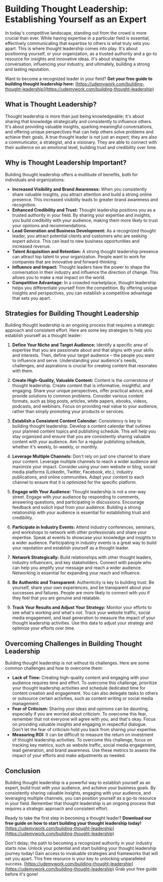 # Building Thought Leadership: Establishing Yourself as an Expert

In today's competitive landscape, standing out from the crowd is more crucial than ever.  While having expertise in a particular field is essential, effectively communicating that expertise to others is what truly sets you apart. This is where thought leadership comes into play. It's about positioning yourself, or your organization, as a trusted authority and a go-to resource for insights and innovative ideas.  It's about shaping the conversation, influencing your industry, and ultimately, building a strong and lasting reputation.

Want to become a recognized leader in your field?  **Get your free guide to building thought leadership here:** [https://udemywork.com/building-thought-leadership](https://udemywork.com/building-thought-leadership)

## What is Thought Leadership?

Thought leadership is more than just being knowledgeable; it's about sharing that knowledge strategically and consistently to influence others. It's about providing valuable insights, sparking meaningful conversations, and offering unique perspectives that can help others solve problems and achieve their goals. A true thought leader is not just an expert; they are also a communicator, a strategist, and a visionary. They are able to connect with their audience on an emotional level, building trust and credibility over time.

## Why is Thought Leadership Important?

Building thought leadership offers a multitude of benefits, both for individuals and organizations:

*   **Increased Visibility and Brand Awareness:** When you consistently share valuable insights, you attract attention and build a strong online presence. This increased visibility leads to greater brand awareness and recognition.
*   **Enhanced Credibility and Trust:** Thought leadership positions you as a trusted authority in your field. By sharing your expertise and insights, you build credibility with your audience, making them more likely to trust your opinions and recommendations.
*   **Lead Generation and Business Development:** As a recognized thought leader, you attract potential clients and customers who are seeking expert advice. This can lead to new business opportunities and increased revenue.
*   **Talent Acquisition and Retention:** A strong thought leadership presence can attract top talent to your organization. People want to work for companies that are innovative and forward-thinking.
*   **Influence and Impact:** Thought leaders have the power to shape the conversation in their industry and influence the direction of change. This allows you to make a real impact on the world.
*   **Competitive Advantage:** In a crowded marketplace, thought leadership helps you differentiate yourself from the competition. By offering unique insights and perspectives, you can establish a competitive advantage that sets you apart.

## Strategies for Building Thought Leadership

Building thought leadership is an ongoing process that requires a strategic approach and consistent effort. Here are some key strategies to help you establish yourself as a thought leader:

1.  **Define Your Niche and Target Audience:** Identify a specific area of expertise that you are passionate about and that aligns with your skills and interests. Then, define your target audience – the people you want to influence and serve. Understanding your audience's needs, challenges, and aspirations is crucial for creating content that resonates with them.

2.  **Create High-Quality, Valuable Content:** Content is the cornerstone of thought leadership. Create content that is informative, insightful, and engaging. Share your unique perspectives, offer practical advice, and provide solutions to common problems. Consider various content formats, such as blog posts, articles, white papers, ebooks, videos, podcasts, and webinars. Focus on providing real value to your audience, rather than simply promoting your products or services.

3.  **Establish a Consistent Content Calendar:** Consistency is key to building thought leadership. Develop a content calendar that outlines your planned content topics and publishing schedule. This will help you stay organized and ensure that you are consistently sharing valuable content with your audience. Aim for a regular publishing schedule, whether it's weekly, bi-weekly, or monthly.

4.  **Leverage Multiple Channels:** Don't rely on just one channel to share your content. Leverage multiple channels to reach a wider audience and maximize your impact. Consider using your own website or blog, social media platforms (LinkedIn, Twitter, Facebook, etc.), industry publications, and online communities. Adapt your content to each channel to ensure that it is optimized for the specific platform.

5.  **Engage with Your Audience:** Thought leadership is not a one-way street. Engage with your audience by responding to comments, answering questions, and participating in discussions. Encourage feedback and solicit input from your audience. Building a strong relationship with your audience is essential for establishing trust and credibility.

6.  **Participate in Industry Events:** Attend industry conferences, seminars, and workshops to network with other professionals and share your expertise. Speak at events to showcase your knowledge and insights to a wider audience. Participating in industry events is a great way to build your reputation and establish yourself as a thought leader.

7.  **Network Strategically:** Build relationships with other thought leaders, industry influencers, and key stakeholders. Connect with people who can help you amplify your message and reach a wider audience. Networking is essential for expanding your reach and influence.

8.  **Be Authentic and Transparent:** Authenticity is key to building trust. Be yourself, share your own experiences, and be transparent about your successes and failures. People are more likely to connect with you if they feel that you are genuine and relatable.

9.  **Track Your Results and Adjust Your Strategy:** Monitor your efforts to see what's working and what's not. Track your website traffic, social media engagement, and lead generation to measure the impact of your thought leadership activities. Use this data to adjust your strategy and optimize your efforts over time.

## Overcoming Challenges in Building Thought Leadership

Building thought leadership is not without its challenges. Here are some common challenges and how to overcome them:

*   **Lack of Time:** Creating high-quality content and engaging with your audience requires time and effort. To overcome this challenge, prioritize your thought leadership activities and schedule dedicated time for content creation and engagement. You can also delegate tasks to others or outsource certain activities, such as content writing or social media management.
*   **Fear of Criticism:** Sharing your ideas and opinions can be daunting, especially if you are worried about criticism. To overcome this fear, remember that not everyone will agree with you, and that's okay. Focus on providing valuable insights and engaging in respectful dialogue. Don't let the fear of criticism hold you back from sharing your expertise.
*   **Measuring ROI:** It can be difficult to measure the return on investment of thought leadership activities. To overcome this challenge, focus on tracking key metrics, such as website traffic, social media engagement, lead generation, and brand awareness. Use these metrics to assess the impact of your efforts and make adjustments as needed.

## Conclusion

Building thought leadership is a powerful way to establish yourself as an expert, build trust with your audience, and achieve your business goals. By consistently sharing valuable insights, engaging with your audience, and leveraging multiple channels, you can position yourself as a go-to resource in your field. Remember that thought leadership is an ongoing process that requires a strategic approach and consistent effort.

Ready to take the first step in becoming a thought leader? **Download our free guide on how to start building your thought leadership today!** [https://udemywork.com/building-thought-leadership](https://udemywork.com/building-thought-leadership)

Don't delay; the path to becoming a recognized authority in your industry starts now.  Unlock your potential and start building your thought leadership journey today! Gain access to invaluable strategies and frameworks that will set you apart. This free resource is your key to unlocking unparalleled success. [https://udemywork.com/building-thought-leadership](https://udemywork.com/building-thought-leadership) Grab your free guide before it's gone!
